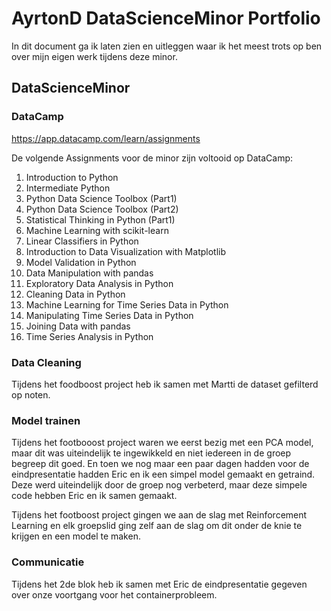 <h1>AyrtonD DataScienceMinor Portfolio</h1>

In dit document ga ik laten zien en uitleggen waar ik het meest trots op ben over mijn eigen werk tijdens deze minor.

<h2>DataScienceMinor</h2>

<h3>DataCamp</h3>

https://app.datacamp.com/learn/assignments

De volgende Assignments voor de minor zijn voltooid op DataCamp:

1. Introduction to Python 
2. Intermediate Python
3. Python Data Science Toolbox (Part1)
4. Python Data Science Toolbox (Part2)
5. Statistical Thinking in Python (Part1)
6. Machine Learning with scikit-learn
7. Linear Classifiers in Python
8. Introduction to Data Visualization with Matplotlib
9. Model Validation in Python
10. Data Manipulation with pandas
11. Exploratory Data Analysis in Python
12. Cleaning Data in Python
13. Machine Learning for Time Series Data in Python
14. Manipulating Time Series Data in Python
15. Joining Data with pandas
16. Time Series Analysis in Python

<h3>Data Cleaning</h3>
Tijdens het foodboost project heb ik samen met Martti de dataset gefilterd op noten.

<h3>Model trainen</h3>
Tijdens het footbooost project waren we eerst bezig met een PCA model, maar dit was uiteindelijk te ingewikkeld en niet iedereen in de groep begreep dit goed. En toen we nog maar een paar dagen hadden voor de eindpresentatie hadden Eric en ik een simpel model gemaakt en getraind. Deze werd uiteindelijk door de groep nog verbeterd, maar deze simpele code hebben Eric en ik samen gemaakt.

Tijdens het footboost project gingen we aan de slag met Reinforcement Learning en elk groepslid ging zelf aan de slag om dit onder de knie te krijgen en een model te maken.

<h3>Communicatie</h3>
Tijdens het 2de blok heb ik samen met Eric de eindpresentatie gegeven over onze voortgang voor het containerprobleem.
